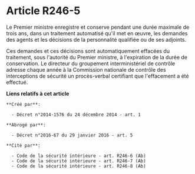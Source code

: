 # Article R246-5

Le Premier ministre enregistre et conserve pendant une durée maximale de trois ans, dans un traitement automatisé qu'il met
en œuvre, les demandes des agents et les décisions de la personnalité qualifiée ou de ses adjoints. 

Ces demandes et ces décisions sont automatiquement effacées du traitement, sous l'autorité du Premier ministre, à
l'expiration de la durée de conservation. Le directeur du groupement interministériel de contrôle adresse chaque année à la
Commission nationale de contrôle des interceptions de sécurité un procès-verbal certifiant que l'effacement a été effectué.

**Liens relatifs à cet article**

	**Créé par**:

	  - Décret n°2014-1576 du 24 décembre 2014 - art. 1

	**Abrogé par**:

	  - Décret n°2016-67 du 29 janvier 2016 - art. 5

	**Cité par**:

	  - Code de la sécurité intérieure - art. R246-6 (Ab)
	  - Code de la sécurité intérieure - art. R246-7 (Ab)
	  - Code de la sécurité intérieure - art. R246-8 (Ab)
